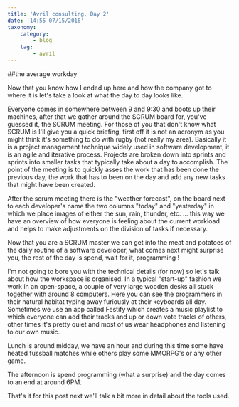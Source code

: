 ```yaml
---
title: 'Avril consulting, Day 2'
date: '14:55 07/15/2016'
taxonomy:
    category:
        - blog
    tag:
        - avril
---
```


##the average workday 
 
Now that you know how I ended up here and how the company got to where it is let's take a look at what the day to day looks like. 
 
Everyone comes in somewhere between 9 and 9:30 and boots up their machines, after that we gather around the SCRUM board for, you've guessed it, the SCRUM meeting. 
For those of you that don't know what SCRUM is I'll give you a quick briefing, first off it is not an acronym as you might think it's something to do with rugby (not really my area). 
Basically it is a project management technique widely used in software development, it is an agile and iterative process. 
Projects are broken down into sprints and sprints into smaller tasks that typically take about a day to accomplish. 
The point of the meeting is to quickly asses the work that has been done the previous day, the work that has to been on the day and add any new tasks that might have been created. 
 
After the scrum meeting there is the "weather forecast", on the board next to each developer's name the two columns "today" and "yesterday" in which we place images of either the sun, rain, thunder, etc. ... this way we have an overview of how everyone is feeling about the current workload and helps to make adjustments on the division of tasks if necessary. 
 
Now that you are a SCRUM master we can get into the meat and potatoes of the daily routine of a software developer, what comes next might surprise you, the rest of the day is spend, wait for it, programming !  
 
I'm not going to bore you with the technical details (for now) so let's talk about how the workspace is organised. 
In a typical "start-up" fashion we work in an open-space, a couple of very large wooden desks all stuck together with around 8 computers. Here you can see the programmers in their natural habitat typing away furiously at their keyboards all day. Sometimes we use an app called Festify which creates a music playlist to which everyone can add their tracks and up or down vote tracks of others, other times it's pretty quiet and most of us wear headphones and listening to our own music. 
 
Lunch is around midday, we have an hour and during this time some have heated fussball matches while others play some MMORPG's or any other game. 
 
The afternoon is spend programming (what a surprise) and the day comes to an end at around 6PM. 
 
That's it for this post next we'll talk a bit more in detail about the tools used. 